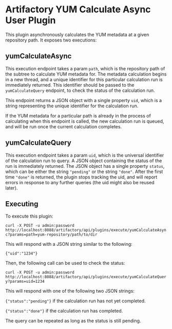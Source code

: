 Artifactory YUM Calculate Async User Plugin
===========================================

This plugin asynchronously calculates the YUM metadata at a given repository
path. It exposes two executions:

yumCalculateAsync
-----------------

This execution endpoint takes a param `path`, which is the repository path of
the subtree to calculate YUM metadata for. The metadata calculation begins in a
new thread, and a unique identifier for this particular calculation run is
immediately returned. This identifier should be passed to the
`yumCalculateQuery` endpoint, to check the status of the calculation run.

This endpoint returns a JSON object with a single property `uid`, which is a
string representing the unique identifier for the calculation run.

If the YUM metadata for a particular path is already in the process of
calculating when this endpoint is called, the new calculation run is queued, and
will be run once the current calculation completes.

yumCalculateQuery
-----------------

This execution endpoint takes a param `uid`, which is the universal identifier
of the calculation run to query. A JSON object containing the status of the run
is immediately returned. The JSON object has a single property `status`, which
can be either the string `"pending"` or the string `"done"`. After the first
time `"done"` is returned, the plugin stops tracking the uid, and will report
errors in response to any further queries (the uid might also be reused later).

Executing
---------

To execute this plugin:

`curl -X POST -u admin:password http://localhost:8088/artifactory/api/plugins/execute/yumCalculateAsync?params=path=yum-repository/path/to/dir`

This will respond with a JSON string similar to the following:

`{"uid":"1234"}`

Then, the following call can be used to check the status:

`curl -X POST -u admin:password http://localhost:8088/artifactory/api/plugins/execute/yumCalculateQuery?params=uid=1234`

This will respond with one of the following two JSON strings:

`{"status":"pending"}` if the calculation run has not yet completed.

`{"status":"done"}` if the calculation run has completed.

The query can be repeated as long as the status is still pending.
